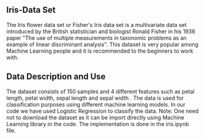 ## Iris-Data Set
The Iris flower data set or Fisher's Iris data set is a multivariate data set introduced by the British statistician and biologist Ronald Fisher in his 1936 paper "The use of multiple measurements in taxonomic problems as an example of linear discriminant analysis". This dataset is very popular among Machine Learning people and it is recommended to the beginners to work with.
## Data Description and Use
The dataset consists of 150 samples and 4 different features such as petal length, petal width, sepal length and sepal width . The data is used for classification purposes using different machine learning models. In our code we have used Logistic Regression to classify the data.
Note: One need not to download the dataset as it can be import directly using Machine Learning library in the code. The implementation is done in the iris.ipynb file.
